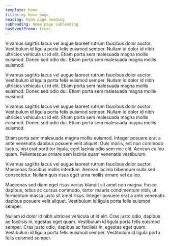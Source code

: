 ```yaml
---
template: home
title: my home page
heading: home page heading
subheading: home page subheading
hasEventPromo: true;
---
```


Vivamus sagittis lacus vel augue laoreet rutrum faucibus dolor auctor. Vestibulum id ligula porta felis euismod semper. Nullam id dolor id nibh ultricies vehicula ut id elit. Etiam porta sem malesuada magna mollis euismod. Donec sed odio dui. Etiam porta sem malesuada magna mollis euismod.

Vivamus sagittis lacus vel augue laoreet rutrum faucibus dolor auctor. Vestibulum id ligula porta felis euismod semper. Nullam id dolor id nibh ultricies vehicula ut id elit. Etiam porta sem malesuada magna mollis euismod. Donec sed odio dui. Etiam porta sem malesuada magna mollis euismod.

Vivamus sagittis lacus vel augue laoreet rutrum faucibus dolor auctor. Vestibulum id ligula porta felis euismod semper. Nullam id dolor id nibh ultricies vehicula ut id elit. Etiam porta sem malesuada magna mollis euismod. Donec sed odio dui. Etiam porta sem malesuada magna mollis euismod.

Etiam porta sem malesuada magna mollis euismod. Integer posuere erat a ante venenatis dapibus posuere velit aliquet. Duis mollis, est non commodo luctus, nisi erat porttitor ligula, eget lacinia odio sem nec elit. Aenean eu leo quam. Pellentesque ornare sem lacinia quam venenatis vestibulum.

Vivamus sagittis lacus vel augue laoreet rutrum faucibus dolor auctor. Maecenas faucibus mollis interdum. Aenean lacinia bibendum nulla sed consectetur. Nullam quis risus eget urna mollis ornare vel eu leo.

Maecenas sed diam eget risus varius blandit sit amet non magna. Fusce dapibus, tellus ac cursus commodo, tortor mauris condimentum nibh, ut fermentum massa justo sit amet risus. Integer posuere erat a ante venenatis dapibus posuere velit aliquet. Vestibulum id ligula porta felis euismod semper.

Nullam id dolor id nibh ultricies vehicula ut id elit. Cras justo odio, dapibus ac facilisis in, egestas eget quam. Vestibulum id ligula porta felis euismod semper. Cras justo odio, dapibus ac facilisis in, egestas eget quam. Vestibulum id ligula porta felis euismod semper. Vestibulum id ligula porta felis euismod semper.
